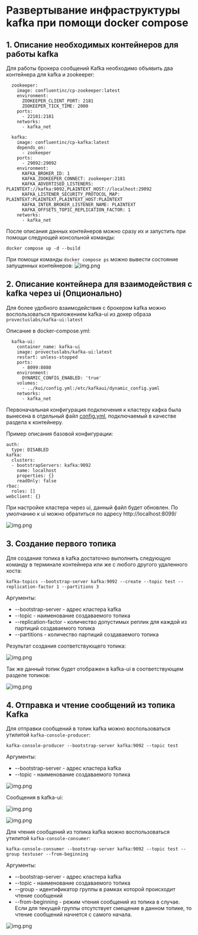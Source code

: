 # Развертывание инфраструктуры kafka при помощи docker compose

## 1. Описание необходимых контейнеров для работы kafka

Для работы брокера сообщений Kafka необходимо объявить два контейнера для kafka и zookeeper:

```
  zookeeper:
    image: confluentinc/cp-zookeeper:latest
    environment:
      ZOOKEEPER_CLIENT_PORT: 2181
      ZOOKEEPER_TICK_TIME: 2000
    ports:
      - 22181:2181
    networks:
      - kafka_net

  kafka:
    image: confluentinc/cp-kafka:latest
    depends_on:
      - zookeeper
    ports:
      - 29092:29092
    environment:
      KAFKA_BROKER_ID: 1
      KAFKA_ZOOKEEPER_CONNECT: zookeeper:2181
      KAFKA_ADVERTISED_LISTENERS: PLAINTEXT://kafka:9092,PLAINTEXT_HOST://localhost:29092
      KAFKA_LISTENER_SECURITY_PROTOCOL_MAP: PLAINTEXT:PLAINTEXT,PLAINTEXT_HOST:PLAINTEXT
      KAFKA_INTER_BROKER_LISTENER_NAME: PLAINTEXT
      KAFKA_OFFSETS_TOPIC_REPLICATION_FACTOR: 1
    networks:
      - kafka_net
```

После описания данных контейнеров можно сразу их и запустить при помощи следующей консольной команды:

```docker compose up -d --build```

При помощи команды `docker compose ps` можно вывести состояние запущенных контейнеров:
![img.png](images/container_statuses.png)

## 2. Описание контейнера для взаимодействия с kafka через ui (Опционально)

Для более удобного взаимодействия с брокером kafka можно воспользоваться приложением kafka-ui из докер образа `provectuslabs/kafka-ui:latest`

Описание в docker-compose.yml:
```
  kafka-ui:
    container_name: kafka-ui
    image: provectuslabs/kafka-ui:latest
    restart: unless-stopped
    ports:
      - 8099:8080
    environment:
      DYNAMIC_CONFIG_ENABLED: 'true'
    volumes:
      - ../kui/config.yml:/etc/kafkaui/dynamic_config.yaml
    networks:
      - kafka_net
```
Первоначальная конфигурация подключения к кластеру кафка была вынесена в отдельный файл [config.yml](..%2Fkui%2Fconfig.yml), подключаемый в качестве раздела к контейнеру.

Пример описания базовой конфигурации:
```
auth:
  type: DISABLED
kafka:
  clusters:
  - bootstrapServers: kafka:9092
    name: localhost
    properties: {}
    readOnly: false
rbac:
  roles: []
webclient: {}
```
При настройке кластера через ui, данный файл будет обновлен. По умолчанию к ui можно обратиться по адресу http://localhost:8099/

![img.png](images/kafka-ui.png)

## 3. Создание первого топика

Для создания топика в kafka достаточно выполнить следующую команду в терминале контейнера или же с любого другого удаленного хоста:

```kafka-topics --bootstrap-server kafka:9092 --create --topic test --replication-factor 1 --partitions 3```

Аргументы:

- --bootstrap-server - адрес кластера kafka
- --topic - наименование создаваемого топика
- --replication-factor - количество допустимых реплик для каждой из партиций создаваемого топика
- --partitions - количество партиций создаваемого топика

Результат создания соответствующего топика:

![img.png](images/creation_topic_result.png)

Так же данный топик будет отображен в kafka-ui в соответствующем разделе топиков:

![img.png](images/kafka-ui_creation_topic_result.png)

## 4. Отправка и чтение сообщений из топика Kafka

Для отправки сообщений в топик kafka можно воспользоваться утилитой `kafka-console-producer`:

```kafka-console-producer --bootstrap-server kafka:9092 --topic test```

Аргументы:

- --bootstrap-server - адрес кластера kafka
- --topic - наименование создаваемого топика

![img.png](images/sending_message_to_topic.png)

Сообщения в kafka-ui:

![img.png](images/kafka-ui_basic_topic_information.png)

![img.png](images/kafka-ui_messages_in_topic.png)

Для чтения сообщений из топика kafka можно воспользоваться утилитой `kafka-console-consumer`:

```kafka-console-consumer --bootstrap-server kafka:9092 --topic test --group testuser --from-beginning```

Аргументы:

- --bootstrap-server - адрес кластера kafka
- --topic - наименование создаваемого топика
- --group - идентификатор группы в рамках которой происходит чтение сообщений
- --from-beginning - режим чтения сообщений из топика в случае. Если для текущей группы отсутствует смещение в данном топике, то чтение сообщений начнется с самого начала.

![img.png](images/kafka-console-consumer.png)
